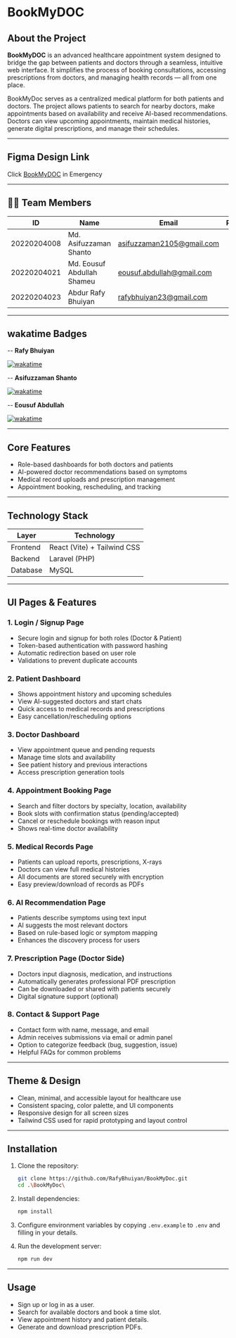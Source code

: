 # BookMyDOC

##  About the Project

**BookMyDOC** is an advanced healthcare appointment system designed to bridge the gap between patients and doctors through a seamless, intuitive web interface. It simplifies the process of booking consultations, accessing prescriptions from doctors, and managing health records — all from one place.

BookMyDoc serves as a centralized medical platform for both patients and doctors. The project allows patients to search for nearby doctors, make appointments based on availability and receive AI-based recommendations. Doctors can view upcoming appointments, maintain medical histories, generate digital prescriptions, and manage their schedules.

---
##  Figma Design Link

Click [BookMyDOC](https://www.figma.com/make/hH4pT8vsA9S7fJjWcfkbdw/BookMyDoc-Wireframe-Platform--Community-?fullscreen=1) in Emergency

---

## 👨‍💻 Team Members

| ID           | Name                         | Email                             | Role                  |
|--------------|------------------------------|-----------------------------------|-----------------------|
| 20220204008  | Md. Asifuzzaman Shanto       | asifuzzaman2105@gmail.com         |                       |
| 20220204021  | Md. Eousuf Abdullah Shameu   | eousuf.abdullah@gmail.com         |                       |
| 20220204023  | Abdur Rafy Bhuiyan           | rafybhuiyan23@gmail.com           |                       |

---
## wakatime Badges
-- **Rafy Bhuiyan**

[![wakatime](https://wakatime.com/badge/user/fcea2923-047d-4b59-8b66-6e342e0673aa/project/ab70b96f-2698-4f2c-8ff3-d9eeb5463f88.svg)](https://wakatime.com/badge/user/fcea2923-047d-4b59-8b66-6e342e0673aa/project/ab70b96f-2698-4f2c-8ff3-d9eeb5463f88)

-- **Asifuzzaman Shanto**

[![wakatime](https://wakatime.com/badge/user/8e47db68-1502-4309-b657-785629e3abc9/project/06b70473-2e2d-4818-8199-c7f72e45fada.svg)](https://wakatime.com/badge/user/8e47db68-1502-4309-b657-785629e3abc9/project/06b70473-2e2d-4818-8199-c7f72e45fada)

-- **Eousuf Abdullah**

[![wakatime](https://wakatime.com/badge/user/ebb7cd30-f68a-4bca-bbaa-64776c6f5843/project/7b3829bf-8896-4254-aab4-3af2584c9134.svg)](https://wakatime.com/badge/user/ebb7cd30-f68a-4bca-bbaa-64776c6f5843/project/7b3829bf-8896-4254-aab4-3af2584c9134)

---

##  Core Features

- Role-based dashboards for both doctors and patients
- AI-powered doctor recommendations based on symptoms
- Medical record uploads and prescription management
- Appointment booking, rescheduling, and tracking

---
##  Technology Stack

| Layer     | Technology                        |
|-----------|------------------------------------|
| Frontend  | React (Vite) + Tailwind CSS        |
| Backend   | Laravel (PHP)                      |
| Database  | MySQL                              |

---

## UI Pages & Features

### 1. Login / Signup Page
- Secure login and signup for both roles (Doctor & Patient)
- Token-based authentication with password hashing
- Automatic redirection based on user role
- Validations to prevent duplicate accounts

### 2. Patient Dashboard
- Shows appointment history and upcoming schedules
- View AI-suggested doctors and start chats
- Quick access to medical records and prescriptions
- Easy cancellation/rescheduling options

### 3. Doctor Dashboard
- View appointment queue and pending requests
- Manage time slots and availability
- See patient history and previous interactions
- Access prescription generation tools

### 4. Appointment Booking Page
- Search and filter doctors by specialty, location, availability
- Book slots with confirmation status (pending/accepted)
- Cancel or reschedule bookings with reason input
- Shows real-time doctor availability

### 5. Medical Records Page
- Patients can upload reports, prescriptions, X-rays
- Doctors can view full medical histories
- All documents are stored securely with encryption
- Easy preview/download of records as PDFs

### 6. AI Recommendation Page
- Patients describe symptoms using text input
- AI suggests the most relevant doctors
- Based on rule-based logic or symptom mapping
- Enhances the discovery process for users

### 7. Prescription Page (Doctor Side)
- Doctors input diagnosis, medication, and instructions
- Automatically generates professional PDF prescription
- Can be downloaded or shared with patients securely
- Digital signature support (optional)

### 8. Contact & Support Page
- Contact form with name, message, and email
- Admin receives submissions via email or admin panel
- Option to categorize feedback (bug, suggestion, issue)
- Helpful FAQs for common problems

---

## Theme & Design

- Clean, minimal, and accessible layout for healthcare use
- Consistent spacing, color palette, and UI components
- Responsive design for all screen sizes
- Tailwind CSS used for rapid prototyping and layout control

---


## Installation

1. Clone the repository:

   ```bash
   git clone https://github.com/RafyBhuiyan/BookMyDoc.git
   cd .\BookMyDoc\
   ```
2. Install dependencies:

   ```bash
   npm install
   ```
3. Configure environment variables by copying `.env.example` to `.env` and filling in your details.
4. Run the development server:

   ```bash
   npm run dev
   ```


---

## Usage

* Sign up or log in as a user.
* Search for available doctors and book a time slot.
* View appointment history and patient details.
* Generate and download prescription PDFs.


